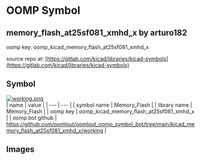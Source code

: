 # OOMP Symbol  
## memory_flash_at25sf081_xmhd_x  by arturo182  
  
oomp key: oomp_kicad_memory_flash_at25sf081_xmhd_x  
  
source repo at: [https://gitlab.com/kicad/libraries/kicad-symbols](https://gitlab.com/kicad/libraries/kicad-symbols)  
## Symbol  
  
[![working.png](working_600.png)](working.png)  
| name | value | 
| --- | --- | 
| symbol name | Memory_Flash | 
| library name | Memory_Flash | 
| oomp key | oomp_kicad_memory_flash_at25sf081_xmhd_x | 
| oomp bot github | https://github.com/oomlout/oomlout_oomp_symbol_bot/tree/main/kicad_memory_flash_at25sf081_xmhd_x/working | 
## Images  
